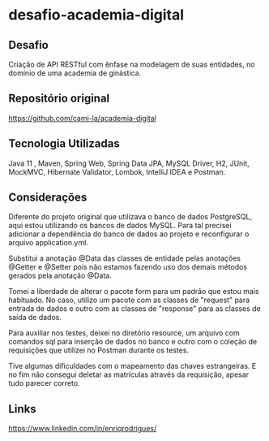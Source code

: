 # desafio-academia-digital

## Desafio

Criação de API RESTful com ênfase na modelagem de suas entidades, no domínio de uma academia de ginástica.

## Repositório original

https://github.com/cami-la/academia-digital

## Tecnologia Utilizadas

Java 11 , Maven, Spring Web, Spring Data JPA, MySQL Driver, H2, JUnit, MockMVC, Hibernate Validator, Lombok, IntelliJ IDEA e Postman.

## Considerações

Diferente do projeto original que utilizava o banco de dados PostgreSQL, aqui estou utilizando os bancos de dados MySQL. Para tal precisei adicionar a dependência do banco de dados ao projeto e reconfigurar o arquivo application.yml.

Substitui a anotação @Data das classes de entidade pelas anotações @Getter e @Setter pois não estamos fazendo uso dos demais métodos gerados pela anotação @Data.

Tomei a liberdade de alterar o pacote form para um padrão que estou mais habituado. No caso, utilizo um pacote com as classes de "request" para entrada de dados e outro com as classes de "response" para as classes de saída de dados.

Para auxiliar nos testes, deixei no diretório resource, um arquivo com comandos sql para inserção de dados no banco e outro com o coleção de requisições que utilizei no Postman durante os testes.

Tive algumas dificuldades com o mapeamento das chaves estrangeiras. E no fim não consegui deletar as matrículas através da requisição, apesar tudo parecer correto.

## Links

https://www.linkedin.com/in/enriqrodrigues/
